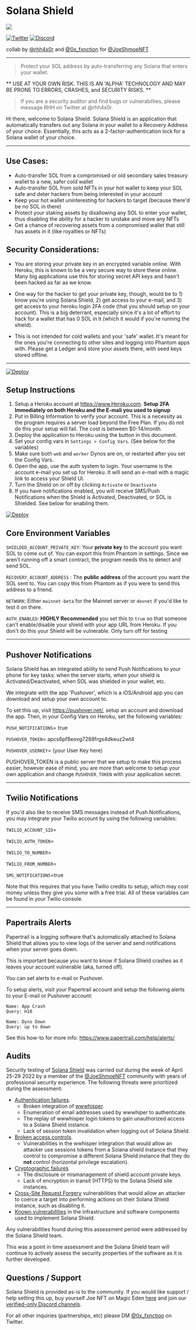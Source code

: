 # Solana Shield

![](https://github.com/joeshmoenft/solana-shield/blob/main/src/img/logo-medium.png)

[![Twitter](https://img.shields.io/badge/Twitter-1DA1F2?style=for-the-badge&logo=twitter&logoColor=white)](https://twitter.com/solanashield)
[![Discord](https://img.shields.io/badge/Discord-5865F2?style=for-the-badge&logo=discord&logoColor=white)](https://discord.gg/joeshmoenft)

collab by [@rhh4x0r](https://twitter.com/rhh4x0r) and [@0x_fxnction](https://twitter.com/0x_fxnction) for [@JoeShmoeNFT](https://twitter.com/joeshmoenft)

---

> Protect your SOL address by auto-transferring any Solana that enters your wallet.

** USE AT YOUR OWN RISK. THIS IS AN 'ALPHA' TECHNOLOGY AND MAY BE PRONE TO ERRORS, CRASHES, and SECURITY RISKS. **

> If you are a security auditor and find bugs or vulnerabilties, please message RHH on Twitter at @rhh4x0r.

Hi there, welcome to Solana Shield. Solana Shield is an application that automatically 
transfers out any Solana in your wallet to a Recovery Address of your choice. Essentially, this acts as a 2-factor-authentication lock for a Solana wallet of your choice.

---
## Use Cases:
* Auto-transfer SOL from a compromised or old secondary sales treasury wallet to a new, safer cold wallet
* Auto-transfer SOL from sold NFTs in your hot wallet to keep your SOL safe and deter hackers from being interested in your account
* Keep your hot wallet uninteresting for hackers to target (because there'd be no SOL in there)
* Protect your staking assets by disallowing any SOL to enter your wallet, thus disabling the ability for a hacker to unstake and move any NFTs
* Get a chance of recovering assets from a compromised wallet that still has assets in it (like royalties or NFTs)

## Security Considerations:
* You are storing your private key in an encrypted variable online. With Heroku, this is known to be a very secure way to store these online. Many big applications use this for storing secret API keys and hasn't been hacked as far as we know. 

* One way for the hacker to get your private key, though, would be to 1) know you're using Solana Shield,  2) get access to your e-mail, and 3) get access to your heroku login 2FA code (that you should setup on your account). This is a big deterrant, especially since it's a lot of effort to hack for a  wallet that has 0 SOL in it (which it would if you're running the shield).

* This is not intended for cold wallets and your 'safe' wallet. It's meant for the ones you're connecting to other sites and logging into Phantom apps with. Please get a Ledger and store your assets there, with seed keys stored offline.

---

[![Deploy](https://www.herokucdn.com/deploy/button.svg)](https://heroku.com/deploy?template=https://github.com/joeshmoenft/solana-shield/tree/main)
## Setup Instructions
1. Setup a Heroku account at https://www.Heroku.com. **Setup 2FA Immediately on both Heroku and the E-mali you used to signup**
2. Put in Billing Information to verify your account. This is a necessity as the program requires a server load beyond the Free Plan. If you do not do this your setup will fail. The cost is between $0-14/month.
3. Deploy the application to Heroku using the button in this document. 
2. Set your config vars in `Settings > Config Vars`. (See below for the variables)
3. Make sure both `web` and `worker` Dynos are on, or restarted after you set the Config Vars.
4. Open the app, use the auth system to login. Your username is the account e-mail you set up for Heroku. It will send an e-mail with a magic link to access your Shield UI.
5. Turn the Shield on or off by clicking `Activate` or `Deactivate`
6. If you have notifications enabled, you will receive SMS/Push Notifications when the Shield is Activated, Deactivated, or SOL is Shielded. See below for enabling them.

[![Deploy](https://www.herokucdn.com/deploy/button.svg)](https://heroku.com/deploy?template=https://github.com/joeshmoenft/solana-shield/tree/main)

## Core Environment Variables

`SHIELDED_ACCOUNT_PRIVATE_KEY`: Your **private key** to the account you want SOL to come out of. You can export this from Phantom in settings. Since we aren't running off a smart contract, the program needs this to detect and send SOL.

`RECOVERY_ACCOUNT_ADDRESS` : The **public address** of the account you want the SOL sent to. You can copy this from Phantom as if you were to send this address to a friend.

`NETWORK`: Either `mainnet-beta` for the Mainnet server or `devnet` if you'd like to test it on there.

`AUTH_ENABLED`: **HIGHLY Recommended** you set this to `true` so that someone can't enable/disable your shield with your app URL from Heroku. If you don't do this your Shield will be vulnerable. Only turn off for testing

---

## Pushover Notifications

Solana Shield has an integrated ability to send Push Notifications to your phone for key tasks: when the server starts, when your shield is Activated/Deactivated, when SOL was shielded in your wallet, etc.

We integrate with the app 'Pushover', which is a iOS/Android app you can download and setup your own account to. 

To set this up, visit https://pushover.net/, setup an account and download the app. Then, in your Config Vars on Heroku, set the following variables: 

`PUSH_NOTIFICATIONS`= true

`PUSHOVER_TOKEN`= apcs6pf8eovg7288frgs4dkeuz2wt4

`PUSHOVER_USERKEY`= (your User Key here)

PUSHOVER_TOKEN is a public server that we setup to make this process easier, however ease of mind, you are more than welcome to setup your own application and change `PUSHOVER_TOKEN` with your application secret.

---
## Twilio Notifications

If you'd also like to receive SMS messages instead of Push Notifications, you may integrate your Twilio account by using the following variables:

`TWILIO_ACCOUNT_SID`=

`TWILIO_AUTH_TOKEN`=

`TWILIO_TO_NUMBER`=

`TWILIO_FROM_NUMBER`=

`SMS_NOTIFICATIONS`=true


Note that this requires that you have Twilio credits to setup, which may cost money unless they give you some with a free trial. All of these variables can be found in your Twilio console.

---
## Papertrails Alerts

Papertrail is a logging software that's automatically attached to Solana Shield that allows you to view logs of the server and send notifications when your server goes down.

This is important because you want to know if Solana Shield crashes as it leaves your account vulnerable (aka, turned off).

You can set alerts to e-mail or Pushover.

To setup alerts, visit your Papertrail account and setup the following alerts to your E-mail or Pushover account:

```
Name: App Crash
Query: H10
```

```
Name: Dyno Down
Query: up to down
```

See this how-to for more info: https://www.papertrail.com/help/alerts/

## Audits

Security testing of [Solana Shield](https://github.com/joeshmoenft/solana-shield/) was carried out during the week of April 25-29 2022 by a member of the [@JoeShmoeNFT](https://twitter.com/joeshmoenft) community with years of professional security experience. The following threats were prioritized during the assessment:

- [Authentication failures](https://owasp.org/Top10/A07_2021-Identification_and_Authentication_Failures/).
  - Broken integration of [wwwhisper](https://github.com/wrr/wwwhisper).
  - Enumeration of email addresses used by wwwhiper to authenticate.
  - The replay of wwwhisper login tokens to gain unauthorized access to a Solana Shield instance.
  - Lack of session token invalidation when logging out of Solana Shield.
- [Broken access controls](https://owasp.org/Top10/A01_2021-Broken_Access_Control/).
  - Vulnerabilities in the wwhisper integration that would allow an attacker use sessions tokens from a Solana shield instance that they control to compromise a different Solana Shield instance that they do **not** control (horizontal privilege escalation).
- [Cryptographic failures](https://owasp.org/Top10/A02_2021-Cryptographic_Failures/)
  - The disclosure or mismanagement of shield account private keys.
  - Lack of encryption in transit (HTTPS) to the Solana Shield site instances.
- [Cross-Site Request Forgery](https://owasp.org/www-community/attacks/csrf) vulnerabilities that would allow an attacker to coerce a target into performing actions on their Solana Shield instance, such as disabling it.
- [Known vulnerabilities](https://owasp.org/Top10/A06_2021-Vulnerable_and_Outdated_Components/) in the infrastructure and software components used to implement Solana Shield.

Any vulnerabilities found during this assessment period were addressed by the Solana Shield team.

This was a point in time assessment and the Solana Shield team will continue to actively assess the security properties of the software as it is further developed.

## Questions / Support

Solana Shield is provided as-is to the community. If you would like support / help setting this up, buy yourself Joe NFT on Magic Eden [here](https://magiceden.io/marketplace/joe_shmoes_notsoaverage_club) and join our [verified-only Discord channels](https://discord.gg/joeshmoenft).

For all other inquiries (partnerships, etc) please DM [@0x_fxnction](https://twitter.com/0x_fxnction) on Twitter.
